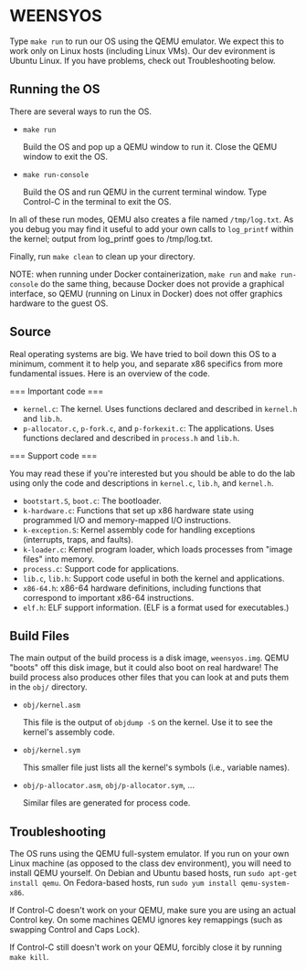 WEENSYOS
========

Type `make run` to run our OS using the QEMU emulator. We expect this
to work only on Linux hosts (including Linux VMs). Our dev evironment is Ubuntu Linux. If you have problems, check out Troubleshooting below.

Running the OS
--------------

There are several ways to run the OS.

*   `make run`

    Build the OS and pop up a QEMU window to run it. Close the QEMU
    window to exit the OS.

*   `make run-console`

    Build the OS and run QEMU in the current terminal window. Type
    Control-C in the terminal to exit the OS.

In all of these run modes, QEMU also creates a file named `/tmp/log.txt`.
As you debug you may find it useful to add your own calls to `log_printf`
within the kernel; output from log_printf goes to /tmp/log.txt.

Finally, run `make clean` to clean up your directory.

NOTE: when running under Docker containerization, `make run` and `make run-console` do the same thing, because Docker does not provide a graphical interface, so QEMU (running on Linux in Docker) does not offer graphics hardware to the guest OS.

Source
------

Real operating systems are big. We have tried to boil down this OS to
a minimum, comment it to help you, and separate x86 specifics from
more fundamental issues. Here is an overview of the code.

=== Important code ===

*   `kernel.c`: The kernel. Uses functions declared and described in
    `kernel.h` and `lib.h`.
*   `p-allocator.c`, `p-fork.c`, and `p-forkexit.c`: The applications.
    Uses functions declared and described in `process.h` and `lib.h`.

=== Support code ===

You may read these if you're interested but you should be able to do
the lab using only the code and descriptions in `kernel.c`, `lib.h`,
and `kernel.h`.

*   `bootstart.S`, `boot.c`: The bootloader.
*   `k-hardware.c`: Functions that set up x86 hardware state using
    programmed I/O and memory-mapped I/O instructions.
*   `k-exception.S`: Kernel assembly code for handling exceptions
    (interrupts, traps, and faults).
*   `k-loader.c`: Kernel program loader, which loads processes from
    "image files" into memory.
*   `process.c`: Support code for applications.
*   `lib.c`, `lib.h`: Support code useful in both the kernel and
    applications.
*   `x86-64.h`: x86-64 hardware definitions, including functions that
    correspond to important x86-64 instructions.
*   `elf.h`: ELF support information. (ELF is a format used for
    executables.)

Build Files
-----------

The main output of the build process is a disk image, `weensyos.img`.
QEMU "boots" off this disk image, but it could also boot on real
hardware! The build process also produces other files that you can
look at and puts them in the `obj/` directory.

*   `obj/kernel.asm`

    This file is the output of `objdump -S` on the kernel. Use it to see
    the kernel's assembly code.

*   `obj/kernel.sym`

    This smaller file just lists all the kernel's symbols (i.e.,
    variable names).

*   `obj/p-allocator.asm`, `obj/p-allocator.sym`, ...

    Similar files are generated for process code.

Troubleshooting
---------------

The OS runs using the QEMU full-system emulator. If you run on your own Linux
machine (as opposed to the class dev environment), you will need to install QEMU yourself. On Debian and Ubuntu based hosts, run `sudo apt-get install qemu`. On Fedora-based hosts, run
`sudo yum install qemu-system-x86`.

If Control-C doesn't work on your QEMU, make sure you are using an
actual Control key. On some machines QEMU ignores key remappings (such
as swapping Control and Caps Lock).

If Control-C still doesn't work on your QEMU, forcibly close it by
running `make kill`.

